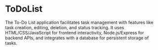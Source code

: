 # ToDoList
The To-Do List application facilitates task management with features like task creation, editing, deletion, and status tracking. It uses HTML/CSS/JavaScript for frontend interactivity, Node.js/Express for backend APIs, and integrates with a database for persistent storage of tasks.
